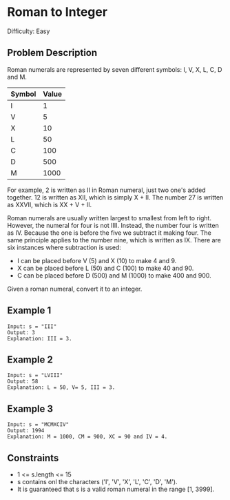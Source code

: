 # Roman to Integer

Difficulty: Easy

## Problem Description

Roman numerals are represented by seven different symbols: I, V, X, L, C, D and M.

Symbol | Value
-------|------
I      | 1
V      | 5
X      | 10
L      | 50
C      | 100
D      | 500
M      | 1000

For example, 2 is written as II in Roman numeral, just two one's added together. 12 is written as XII, which is simply X + II. The number 27 is written as XXVII, which is XX + V + II.

Roman numerals are usually written largest to smallest from left to right. However, the numeral for four is not IIII. Instead, the number four is written as IV. Because the one is before the five we subtract it making four. The same principle applies to the number nine, which is written as IX. There are six instances where subtraction is used:

* I can be placed before V (5) and X (10) to make 4 and 9. 
* X can be placed before L (50) and C (100) to make 40 and 90. 
* C can be placed before D (500) and M (1000) to make 400 and 900.

Given a roman numeral, convert it to an integer.

## Example 1

```
Input: s = "III"
Output: 3
Explanation: III = 3.
```

## Example 2

```
Input: s = "LVIII"
Output: 58
Explanation: L = 50, V= 5, III = 3.
```

## Example 3

```
Input: s = "MCMXCIV"
Output: 1994
Explanation: M = 1000, CM = 900, XC = 90 and IV = 4.
```

## Constraints

* 1 <= s.length <= 15
* s contains onl the characters ('I', 'V', 'X', 'L', 'C', 'D', 'M').
* It is guaranteed that s is a valid roman numeral in the range [1, 3999].